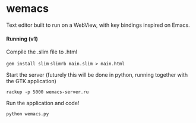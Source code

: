 wemacs
======

Text editor built to run on a WebView, with key bindings inspired on Emacs.

#### Running (v1)

Compile the .slim file to .html

`gem install slim`
`slimrb main.slim > main.html`

Start the server (futurely this will be done in python, running together with the GTK application)

`rackup -p 5000 wemacs-server.ru`

Run the application and code!

`python wemacs.py`

